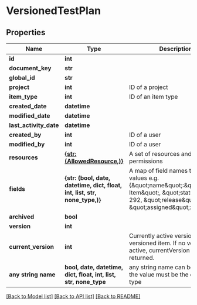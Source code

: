 # VersionedTestPlan


## Properties
Name | Type | Description | Notes
------------ | ------------- | ------------- | -------------
**id** | **int** |  | 
**document_key** | **str** |  | 
**global_id** | **str** |  | 
**project** | **int** | ID of a project | 
**item_type** | **int** | ID of an item type | 
**created_date** | **datetime** |  | 
**modified_date** | **datetime** |  | 
**last_activity_date** | **datetime** |  | 
**created_by** | **int** | ID of a user | 
**modified_by** | **int** | ID of a user | 
**resources** | [**{str: (AllowedResource,)}**](AllowedResource.md) | A set of resources and allowed permissions | 
**fields** | **{str: (bool, date, datetime, dict, float, int, list, str, none_type,)}** | A map of field names to field values e.g. {\&quot;name\&quot;:\&quot;Sample Item\&quot;, \&quot;status\&quot;: 292, \&quot;release\&quot;: 2, \&quot;assigned\&quot;: 23} | 
**archived** | **bool** |  | 
**version** | **int** |  | [optional] 
**current_version** | **int** | Currently active version of the versioned item. If no version is active, currentVersion will not be returned. | [optional] 
**any string name** | **bool, date, datetime, dict, float, int, list, str, none_type** | any string name can be used but the value must be the correct type | [optional]

[[Back to Model list]](../README.md#documentation-for-models) [[Back to API list]](../README.md#documentation-for-api-endpoints) [[Back to README]](../README.md)


